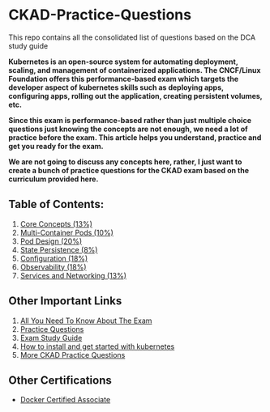 # CKAD-Practice-Questions

This repo contains all the consolidated list of questions based on the DCA study guide

**Kubernetes is an open-source system for automating deployment, scaling, and management of containerized applications. The CNCF/Linux Foundation offers this performance-based exam which targets the developer aspect of kubernetes skills such as deploying apps, configuring apps, rolling out the application, creating persistent volumes, etc.**

**Since this exam is performance-based rather than just multiple choice questions just knowing the concepts are not enough, we need a lot of practice before the exam. This article helps you understand, practice and get you ready for the exam.**

**We are not going to discuss any concepts here, rather, I just want to create a bunch of practice questions for the CKAD exam based on the curriculum provided here.**


## Table of Contents:
1. [Core Concepts (13%)](https://github.com/bbachi/CKAD-Practice-Questions/blob/master/core-concepts.md)
2. [Multi-Container Pods (10%)](https://github.com/bbachi/CKAD-Practice-Questions/blob/master/multi-container-pod.md)
3. [Pod Design (20%)](https://github.com/bbachi/CKAD-Practice-Questions/blob/master/pod-design.md)
4. [State Persistence (8%)](https://github.com/bbachi/CKAD-Practice-Questions/blob/master/state-persistence.md)
5. [Configuration (18%)](https://github.com/bbachi/CKAD-Practice-Questions/blob/master/configuration.md)
6. [Observability (18%)](https://github.com/bbachi/CKAD-Practice-Questions/blob/master/observability.md)
7. [Services and Networking (13%)](https://github.com/bbachi/CKAD-Practice-Questions/blob/master/services-and-networking.md)


## Other Important Links
1. [All You Need To Know About The Exam](https://medium.com/bb-tutorials-and-thoughts/how-to-pass-the-certified-kubernetes-application-developer-ckad-exam-503e9562d022)
2. [Practice Questions](https://medium.com/bb-tutorials-and-thoughts/practice-enough-with-these-questions-for-the-ckad-exam-2f42d1228552)
3. [Exam Study Guide](https://github.com/cncf/curriculum/blob/master/CKAD_Curriculum_V1.15.0.pdf)
4. [How to install and get started with kubernetes](https://medium.com/bb-tutorials-and-thoughts/how-to-get-started-with-kubernetes-e06ea82d23b)
5. [More CKAD Practice Questions](https://dev.to/liptanbiswas/ckad-practice-questions-4mpn)


## Other Certifications
* [Docker Certified Associate](https://github.com/bbachi/DCA-Practice-Questions)
